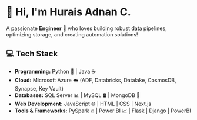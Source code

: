 # 👋 Hi, I'm Hurais Adnan C.  

A passionate **Engineer** 🚀 who loves building robust data pipelines, optimizing storage, and creating automation solutions!  

## 💻 Tech Stack  
- **Programming:** Python 🐍 | Java ☕  
- **Cloud:** Microsoft Azure ☁️ (ADF, Databricks, Datalake, CosmosDB, Synapse, Key Vault)  
- **Databases:** SQL Server 📊 | MySQL 🛢️ | MongoDB 🍃  
- **Web Development:** JavaScript 🌐 | HTML | CSS | Next.js  
- **Tools & Frameworks:** PySpark 🔥 | Power BI 📈 | Flask | Django |  PowerBI
